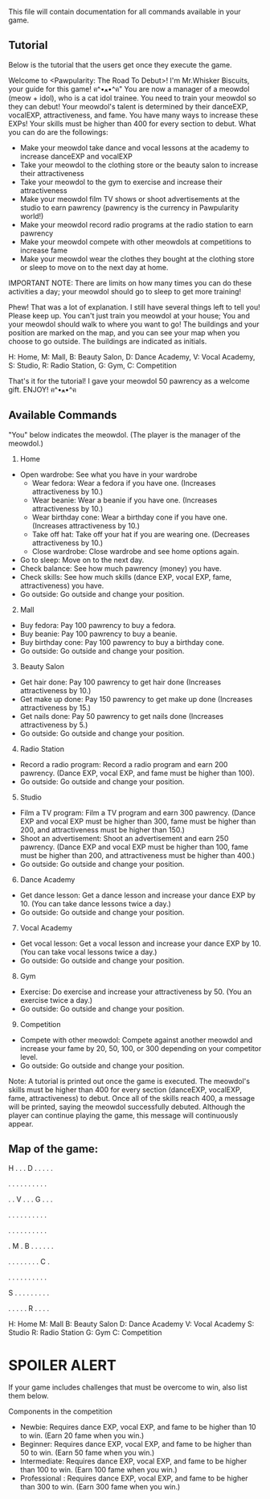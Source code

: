 This file will contain documentation for all commands available in your game.

## Tutorial
Below is the tutorial that the users get once they execute the game. 

Welcome to <Pawpularity: The Road To Debut>! I'm Mr.Whisker Biscuits, your guide for this game! ฅ^•ﻌ•^ฅ"
You are now a manager of a meowdol (meow + idol), who is a cat idol trainee.
You need to train your meowdol so they can debut!
Your meowdol's talent is determined by their danceEXP, vocalEXP, attractiveness, and fame.
You have many ways to increase these EXPs!
Your skills must be higher than 400 for every section to debut.
What you can do are the followings:
* Make your meowdol take dance and vocal lessons at the academy to increase danceEXP and vocalEXP
* Take your meowdol to the clothing store or the beauty salon to increase their attractiveness
* Take your meowdol to the gym to exercise and increase their attractiveness
* Make your meowdol film TV shows or shoot advertisements at the studio to earn pawrency (pawrency is the currency in Pawpularity world!)
* Make your meowdol record radio programs at the radio station to earn pawrency
* Make your meowdol compete with other meowdols at competitions to increase fame
* Make your meowdol wear the clothes they bought at the clothing store or sleep to move on to the next day at home.

IMPORTANT NOTE: There are limits on how many times you can do these activities a day; your meowdol should go to sleep to get more training!

Phew! That was a lot of explanation. I still have several things left to tell you! Please keep up.
You can't just train you meowdol at your house; You and your meowdol should walk to where you want to go!
The buildings and your position are marked on the map, and you can see your map when you choose to go outside.
The buildings are indicated as initials.

H: Home, M: Mall, B: Beauty Salon, D: Dance Academy, V: Vocal Academy, S: Studio, R: Radio Station, G: Gym, C: Competition

That's it for the tutorial! I gave your meowdol 50 pawrency as a welcome gift. ENJOY! ฅ^•ﻌ•^ฅ


## Available Commands
"You" below indicates the meowdol. (The player is the manager of the meowdol.)

1. Home
- Open wardrobe: See what you have in your wardrobe
  - Wear fedora: Wear a fedora if you have one. (Increases attractiveness by 10.)
  - Wear beanie: Wear a beanie if you have one. (Increases attractiveness by 10.)
  - Wear birthday cone: Wear a birthday cone if you have one. (Increases attractiveness by 10.)
  - Take off hat: Take off your hat if you are wearing one. (Decreases attractiveness by 10.)
  - Close wardrobe: Close wardrobe and see home options again.
- Go to sleep: Move on to the next day.
- Check balance: See how much pawrency (money) you have.
- Check skills: See how much skills (dance EXP, vocal EXP, fame, attractiveness) you have.
- Go outside: Go outside and change your position.

2. Mall
- Buy fedora: Pay 100 pawrency to buy a fedora.
- Buy beanie: Pay 100 pawrency to buy a beanie.
- Buy birthday cone: Pay 100 pawrency to buy a birthday cone.
- Go outside: Go outside and change your position.

3. Beauty Salon
- Get hair done: Pay 100 pawrency to get hair done (Increases attractiveness by 10.)
- Get make up done: Pay 150 pawrency to get make up done (Increases attractiveness by 15.)
- Get nails done: Pay 50 pawrency to get nails done (Increases attractiveness by 5.)
- Go outside: Go outside and change your position.

4. Radio Station
- Record a radio program: Record a radio program and earn 200 pawrency. (Dance EXP, vocal EXP, and fame must be higher than 100).
- Go outside: Go outside and change your position.

5. Studio
- Film a TV program: Film a TV program and earn 300 pawrency. (Dance EXP and vocal EXP must be higher than 300, fame must be higher than 200, and attractiveness must be higher than 150.)
- Shoot an advertisement: Shoot an advertisement and earn 250 pawrency. (Dance EXP and vocal EXP must be higher than 100, fame must be higher than 200, and attractiveness must be higher than 400.)
- Go outside: Go outside and change your position.

6. Dance Academy
- Get dance lesson: Get a dance lesson and increase your dance EXP by 10. (You can take dance lessons twice a day.)
- Go outside: Go outside and change your position.

7. Vocal Academy
- Get vocal lesson: Get a vocal lesson and increase your dance EXP by 10. (You can take vocal lessons twice a day.)
- Go outside: Go outside and change your position.

8. Gym
- Exercise: Do exercise and increase your attractiveness by 50. (You an exercise twice a day.)
- Go outside: Go outside and change your position.

9. Competition
- Compete with other meowdol: Compete against another meowdol and increase your fame by 20, 50, 100, or 300 depending on your competitor level.
- Go outside: Go outside and change your position.

Note: A tutorial is printed out once the game is executed.
The meowdol's skills must be higher than 400 for every section (danceEXP, vocalEXP, fame, attractiveness) to debut.
Once all of the skills reach 400, a message will be printed, saying the meowdol successfully debuted.
Although the player can continue playing the game, this message will continuously appear.

## Map of the game:

H . . . D . . . . .

. . . . . . . . . . 

. . V . . . G . . . 

. . . . . . . . . . 

. . . . . . . . . . 

. M . B . . . . . . 

. . . . . . . . C . 

. . . . . . . . . . 

S . . . . . . . . . 

. . . . . R . . . . 


H: Home
M: Mall
B: Beauty Salon
D: Dance Academy
V: Vocal Academy
S: Studio
R: Radio Station
G: Gym
C: Competition

# SPOILER ALERT

If your game includes challenges that must be overcome to win, also list them below.

Components in the competition
- Newbie: Requires dance EXP, vocal EXP, and fame to be higher than 10 to win. (Earn 20 fame when you win.)
- Beginner: Requires dance EXP, vocal EXP, and fame to be higher than 50 to win. (Earn 50 fame when you win.)
- Intermediate: Requires dance EXP, vocal EXP, and fame to be higher than 100 to win. (Earn 100 fame when you win.)
- Professional : Requires dance EXP, vocal EXP, and fame to be higher than 300 to win. (Earn 300 fame when you win.)